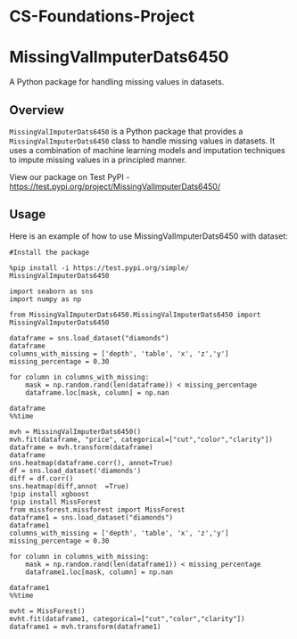 # CS-Foundations-Project

# MissingValImputerDats6450

A Python package for handling missing values in datasets.

## Overview

`MissingValImputerDats6450` is a Python package that provides a `MissingValImputerDats6450` class to handle missing values in datasets. It uses a combination of machine learning models and imputation techniques to impute missing values in a principled manner.

View our package on Test PyPI - https://test.pypi.org/project/MissingValImputerDats6450/

## Usage
Here is an example of how to use MissingValImputerDats6450 with dataset:
```
#Install the package

%pip install -i https://test.pypi.org/simple/ MissingValImputerDats6450

import seaborn as sns
import numpy as np

from MissingValImputerDats6450.MissingValImputerDats6450 import MissingValImputerDats6450

dataframe = sns.load_dataset("diamonds")
dataframe
columns_with_missing = ['depth', 'table', 'x', 'z','y']
missing_percentage = 0.30

for column in columns_with_missing:
    mask = np.random.rand(len(dataframe)) < missing_percentage
    dataframe.loc[mask, column] = np.nan

dataframe
%%time

mvh = MissingValImputerDats6450()
mvh.fit(dataframe, "price", categorical=["cut","color","clarity"])
dataframe = mvh.transform(dataframe)
dataframe
sns.heatmap(dataframe.corr(), annot=True)
df = sns.load_dataset('diamonds')
diff = df.corr()
sns.heatmap(diff,annot  =True)
!pip install xgboost
!pip install MissForest
from missforest.missforest import MissForest
dataframe1 = sns.load_dataset("diamonds")
dataframe1
columns_with_missing = ['depth', 'table', 'x', 'z','y']
missing_percentage = 0.30

for column in columns_with_missing:
    mask = np.random.rand(len(dataframe1)) < missing_percentage
    dataframe1.loc[mask, column] = np.nan

dataframe1
%%time

mvht = MissForest()
mvht.fit(dataframe1, categorical=["cut","color","clarity"])
dataframe1 = mvh.transform(dataframe1)
```

